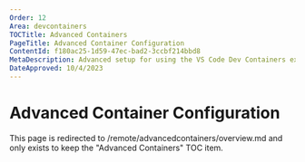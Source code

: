 ```yaml
---
Order: 12
Area: devcontainers
TOCTitle: Advanced Containers
PageTitle: Advanced Container Configuration
ContentId: f180ac25-1d59-47ec-bad2-3ccbf214bbd8
MetaDescription: Advanced setup for using the VS Code Dev Containers extension
DateApproved: 10/4/2023
---
```

# Advanced Container Configuration

This page is redirected to /remote/advancedcontainers/overview.md and only exists to keep the "Advanced Containers" TOC item.
